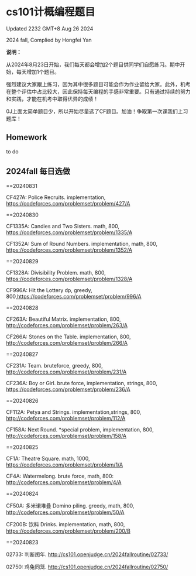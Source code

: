 # cs101计概编程题目

Updated 2232 GMT+8 Aug 26 2024

2024 fall, Complied by Hongfei Yan



**说明：**

从2024年8月23日开始，我们每天都会增加2个题目供同学们自愿练习。期中开始，每天增加1个题目。

强烈建议大家跟上练习，因为其中很多题目可能会作为作业留给大家。此外，机考在整个评估中占比较大，因此保持每天编程的手感非常重要。只有通过持续的努力和实践，才能在机考中取得优异的成绩！

0J上面太简单题目少，所以开始尽量选了CF题目。加油！争取第一次课我们上习题库！



## Homework

to do



## 2024fall 每日选做

<!-- ### ==2024/08/31 -->

==20240831

CF427A: Police Recruits.
implementation, https://codeforces.com/problemset/problem/427/A



==20240830

CF1335A: Candies and Two Sisters.
math, 800, https://codeforces.com/problemset/problem/1335/A

CF1352A: Sum of Round Numbers.
implementation, math, 800, https://codeforces.com/problemset/problem/1352/A


==20240829

CF1328A: Divisibility Problem.
math, 800, https://codeforces.com/problemset/problem/1328/A

CF996A: Hit the Lottery
dp, greedy, 800,https://codeforces.com/problemset/problem/996/A


==20240828

CF263A: Beautiful Matrix.
implementation, 800, http://codeforces.com/problemset/problem/263/A

CF266A: Stones on the Table.
implementation, 800, http://codeforces.com/problemset/problem/266/A


==20240827

CF231A: Team.
bruteforce, greedy, 800, http://codeforces.com/problemset/problem/231/A

CF236A: Boy or Girl.
brute force, implementation, strings, 800, https://codeforces.com/problemset/problem/236/A


==20240826

CF112A: Petya and Strings.
implementation,strings, 800, http://codeforces.com/problemset/problem/112/A

CF158A: Next Round.
*special problem, implementation, 800, http://codeforces.com/problemset/problem/158/A


==20240825

CF1A: Theatre Square.
math, 1000, https://codeforces.com/problemset/problem/1/A

CF4A: Watermelong.
brute force, math, 800: http://codeforces.com/problemset/problem/4/A


==20240824

CF50A: 多米诺堆叠 Domino piling.
greedy, math, 800, http://codeforces.com/problemset/problem/50/A

CF200B: 饮料 Drinks.
implementation, math, 800, https://codeforces.com/problemset/problem/200/B


==20240823

02733: 判断闰年.
http://cs101.openjudge.cn/2024fallroutine/02733/

02750: 鸡兔同笼.
http://cs101.openjudge.cn/2024fallroutine/02750/
